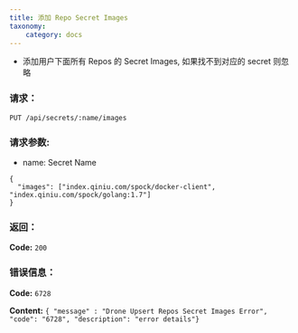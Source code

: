 ```yaml
---
title: 添加 Repo Secret Images
taxonomy:
    category: docs
---
```


- 添加用户下面所有 Repos 的 Secret Images, 如果找不到对应的 secret 则忽略

### 请求：

    PUT /api/secrets/:name/images

### 请求参数:

- name: Secret Name

```
{
  "images": ["index.qiniu.com/spock/docker-client", "index.qiniu.com/spock/golang:1.7"]
}
```

### 返回：

**Code:** `200`

### 错误信息：

**Code:** `6728`

**Content:** `{ "message" : "Drone Upsert Repos Secret Images Error", "code": "6728", "description": "error details"}`
